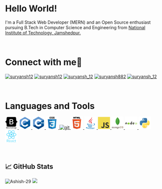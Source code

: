 <h1>Hello World!</h1>

<p>I'm a Full Stack Web Developer (MERN) and an Open Source enthusiast pursuing B.Tech in Computer Science and Engineering from <a href="http://www.nitjsr.ac.in/" target="blank">National Institute of Technology, Jamshedpur.</a>
</p>


<br>


<h1> Connect with me🤝 </h1>

<p>
<a href="https://www.linkedin.com/in/ashishk6285/" target="blank"><img align="center" src="https://raw.githubusercontent.com/rahuldkjain/github-profile-readme-generator/master/src/images/icons/Social/linked-in-alt.svg" alt="suryansh12" height="30" width="40" /></a>
<a href="https://codeforces.com/profile/Ashish_coder6" target="blank"><img align="center" src="https://cdn.jsdelivr.net/npm/simple-icons@3.0.1/icons/codeforces.svg" alt="suryansh12" height="30" width="40" /></a>
<a href="https://www.hackerrank.com/ashishk6285" target="blank"><img align="center" src="https://raw.githubusercontent.com/rahuldkjain/github-profile-readme-generator/master/src/images/icons/Social/hackerrank.svg" alt="suryansh_12" height="30" width="40" /></a>
<a href="https://www.codechef.com/users/ashish_coder8" target="blank"><img align="center" src="https://cdn.jsdelivr.net/npm/simple-icons@3.1.0/icons/codechef.svg" alt="suryansh882" height="30" width="40" /></a>
<a href="https://www.hackerearth.com/@ashish_coder8" target="blank"><img align="center" src="https://raw.githubusercontent.com/rahuldkjain/github-profile-readme-generator/master/src/images/icons/Social/hackerearth.svg" alt="suryansh_12" height="30" width="40" /></a>
</p>


<br>


<h1> Languages and Tools </h1>
<p align="left"> <a href="https://getbootstrap.com" target="_blank"> <img src="https://raw.githubusercontent.com/devicons/devicon/master/icons/bootstrap/bootstrap-plain-wordmark.svg" alt="bootstrap" width="40" height="40"/> </a> <a href="https://www.cprogramming.com/" target="_blank"> <img src="https://raw.githubusercontent.com/devicons/devicon/master/icons/c/c-original.svg" alt="c" width="40" height="40"/> </a> <a href="https://www.w3schools.com/cpp/" target="_blank"> <img src="https://raw.githubusercontent.com/devicons/devicon/master/icons/cplusplus/cplusplus-original.svg" alt="cplusplus" width="40" height="40"/> </a> <a href="https://www.w3schools.com/css/" target="_blank"> <img src="https://raw.githubusercontent.com/devicons/devicon/master/icons/css3/css3-original-wordmark.svg" alt="css3" width="40" height="40"/> </a> <a href="https://git-scm.com/" target="_blank"> <img src="https://www.vectorlogo.zone/logos/git-scm/git-scm-icon.svg" alt="git" width="40" height="40"/> </a> <a href="https://www.w3.org/html/" target="_blank"> <img src="https://raw.githubusercontent.com/devicons/devicon/master/icons/html5/html5-original-wordmark.svg" alt="html5" width="40" height="40"/> </a> <a href="https://www.java.com" target="_blank"> <img src="https://raw.githubusercontent.com/devicons/devicon/master/icons/java/java-original.svg" alt="java" width="40" height="40"/> </a> <a href="https://developer.mozilla.org/en-US/docs/Web/JavaScript" target="_blank"> <img src="https://raw.githubusercontent.com/devicons/devicon/master/icons/javascript/javascript-original.svg" alt="javascript" width="40" height="40"/> </a> <a href="https://www.mongodb.com/" target="_blank"> <img src="https://raw.githubusercontent.com/devicons/devicon/master/icons/mongodb/mongodb-original-wordmark.svg" alt="mongodb" width="40" height="40"/> </a> <a href="https://nodejs.org" target="_blank"> <img src="https://raw.githubusercontent.com/devicons/devicon/master/icons/nodejs/nodejs-original-wordmark.svg" alt="nodejs" width="40" height="40"/> </a> <a href="https://www.python.org" target="_blank"> <img src="https://raw.githubusercontent.com/devicons/devicon/master/icons/python/python-original.svg" alt="python" width="40" height="40"/> </a> <a href="https://reactjs.org/" target="_blank"> <img src="https://raw.githubusercontent.com/devicons/devicon/master/icons/react/react-original-wordmark.svg" alt="react" width="40" height="40"/> </a> </p>



<br>


## &#x1f4c8; GitHub Stats
<img src="https://komarev.com/ghpvc/?username=Ashish-29&style=flat" alt="Ashish-29" />

<img src="https://github-readme-stats.vercel.app/api?username=Ashish-29&show_icons=true&theme=radical" />
